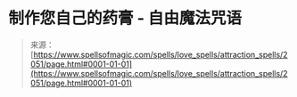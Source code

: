 <!--yml

category: 未分类

date: 2024-06-12 18:35:31

-->

# 制作您自己的药膏 - 自由魔法咒语

> 来源：[https://www.spellsofmagic.com/spells/love_spells/attraction_spells/2051/page.html#0001-01-01](https://www.spellsofmagic.com/spells/love_spells/attraction_spells/2051/page.html#0001-01-01)
